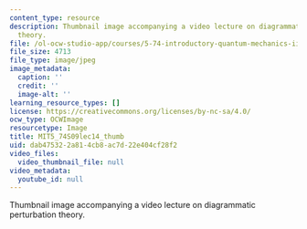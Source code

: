 ```yaml
---
content_type: resource
description: Thumbnail image accompanying a video lecture on diagrammatic perturbation
  theory.
file: /ol-ocw-studio-app/courses/5-74-introductory-quantum-mechanics-ii-spring-2009/dab475322a814cb8ac7d22e404cf28f2_MIT5_74S09lec14_thumb.jpg
file_size: 4713
file_type: image/jpeg
image_metadata:
  caption: ''
  credit: ''
  image-alt: ''
learning_resource_types: []
license: https://creativecommons.org/licenses/by-nc-sa/4.0/
ocw_type: OCWImage
resourcetype: Image
title: MIT5_74S09lec14_thumb
uid: dab47532-2a81-4cb8-ac7d-22e404cf28f2
video_files:
  video_thumbnail_file: null
video_metadata:
  youtube_id: null
---
```

Thumbnail image accompanying a video lecture on diagrammatic perturbation theory.